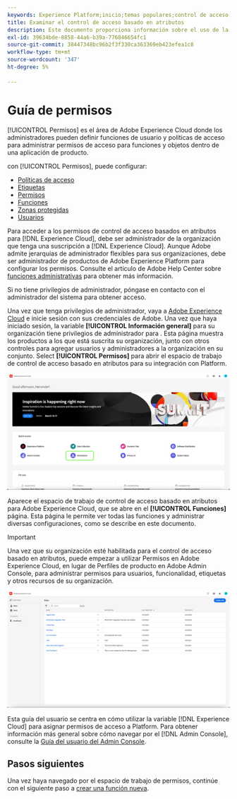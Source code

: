 ```yaml
---
keywords: Experience Platform;inicio;temas populares;control de acceso;control de acceso basado en atributos;ABAC
title: Examinar el control de acceso basado en atributos
description: Este documento proporciona información sobre el uso de la interfaz Permisos en Adobe Experience Cloud
exl-id: 39634bde-8858-44a6-b39a-776846654fc1
source-git-commit: 38447348bc96b2f3f330ca363369eb423efea1c8
workflow-type: tm+mt
source-wordcount: '347'
ht-degree: 5%

---
```


# Guía de permisos

[!UICONTROL Permisos] es el área de Adobe Experience Cloud donde los administradores pueden definir funciones de usuario y políticas de acceso para administrar permisos de acceso para funciones y objetos dentro de una aplicación de producto.

con [!UICONTROL Permisos], puede configurar:

* [Políticas de acceso](./policies.md)
* [Etiquetas](./labels.md)
* [Permisos](./permissions.md)
* [Funciones](./roles.md)
* [Zonas protegidas](./sandboxes.md)
* [Usuarios](./users.md)

Para acceder a los permisos de control de acceso basados en atributos para [!DNL Experience Cloud], debe ser administrador de la organización que tenga una suscripción a [!DNL Experience Cloud]. Aunque Adobe admite jerarquías de administrador flexibles para sus organizaciones, debe ser administrador de productos de Adobe Experience Platform para configurar los permisos. Consulte el artículo de Adobe Help Center sobre [funciones administrativas](https://helpx.adobe.com/enterprise/using/admin-roles.html) para obtener más información.

Si no tiene privilegios de administrador, póngase en contacto con el administrador del sistema para obtener acceso.

Una vez que tenga privilegios de administrador, vaya a [Adobe Experience Cloud](https://experience.adobe.com/) e inicie sesión con sus credenciales de Adobe. Una vez que haya iniciado sesión, la variable **[!UICONTROL Información general]** para su organización tiene privilegios de administrador para . Esta página muestra los productos a los que está suscrita su organización, junto con otros controles para agregar usuarios y administradores a la organización en su conjunto. Select **[!UICONTROL Permisos]** para abrir el espacio de trabajo de control de acceso basado en atributos para su integración con Platform.

![flac-select-product](../../images/flac-ui/flac-select-product.png)

Aparece el espacio de trabajo de control de acceso basado en atributos para Adobe Experience Cloud, que se abre en el **[!UICONTROL Funciones]** página. Esta página le permite ver todas las funciones y administrar diversas configuraciones, como se describe en este documento.

>[!IMPORTANT]
>
>Una vez que su organización esté habilitada para el control de acceso basado en atributos, puede empezar a utilizar Permisos en Adobe Experience Cloud, en lugar de Perfiles de producto en Adobe Admin Console, para administrar permisos para usuarios, funcionalidad, etiquetas y otros recursos de su organización.

![flac-select-roles](../../images/flac-ui/flac-select-roles.png)

Esta guía del usuario se centra en cómo utilizar la variable [!DNL Experience Cloud] para asignar permisos de acceso a Platform. Para obtener información más general sobre cómo navegar por el [!DNL Admin Console], consulte la [Guía del usuario del Admin Console](https://helpx.adobe.com/es/enterprise/using/admin-console.html).

## Pasos siguientes

Una vez haya navegado por el espacio de trabajo de permisos, continúe con el siguiente paso a [crear una función nueva](roles.md).
